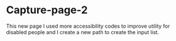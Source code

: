 # Capture-page-2
This new page I used more accessibility codes to improve utility for disabled people and I create a new path to create the input list.
